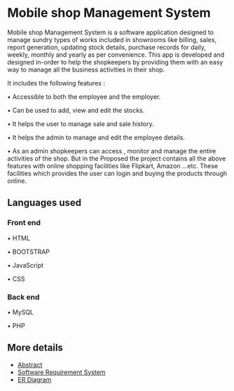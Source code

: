 # Mobile shop Management System
Mobile shop Management System is a software application designed to manage sundry types of works included in showrooms like billing, sales, report generation, updating stock details, purchase records for daily, weekly, monthly and yearly as per convenience. This app is developed and designed in-order to help the shopkeepers by providing them with an easy way to manage all the business activities in their shop.

It includes the following features :

• Accessible to both the employee and the employer.

• Can be used to add, view and edit the stocks.

• It helps the user to manage sale and sale history.

• It helps the admin to manage and edit the employee details.

• As an admin shopkeepers can access , monitor and manage the entire activities of the shop.
But in the Proposed the project contains all the above features with online shopping facilities like Flipkart, Amazon ...etc. These facilities which provides the user can login and buying the products through online.


## Languages used
### Front end
• HTML

• BOOTSTRAP

• JavaScript

• CSS
### Back end
• MySQL

• PHP

## More details

* [Abstract](https://github.com/sreeradham/Mobile-shop-Management-System/blob/main/project_details/ABSTRACT.pdf)
* [Software Requirement System](https://github.com/sreeradham/Mobile-shop-Management-System/blob/main/project_details/SOFTWARE%20REQUIREMENT%20SYSTEM.pdf)
* [ER Diagram](https://github.com/sreeradham/Mobile-shop-Management-System/blob/main/project_details/ER%20Diagram.jpg)
